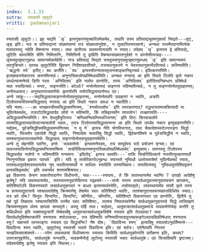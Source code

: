 ```yaml
---
index:  3.1.33
sutra:  स्यतासी लृलुटोः
vritti:  padamanjari
---
```


	स्यतासी लृलुटोः।। इह यद्यपि `लृ` इत्यनुकरणमुच्चारितमेकमेव, तथापि तस्य प्रतिपाद्यभूतमनुकार्थं भिद्यते---लृट्, लृङ् इति। यत्र च प्रतिपाद्यानां संख्यांसाम्यं तत्र संख्यातानुदेशः, न तूच्वारितरूपसाम्ये; अन्यथा परस्मैपदानामित्येकं णलादयस्तु नवेति वैषम्यान्त स्यात्। तथा डारौरसः प्रथमस्येत्यत्रापि न स्यात्। तदेवम् `लृ` इत्यस्य द्वे प्रतिपाद्ये, लुटिति चापरमिति त्रीणि निमित्तानि, निमित्तिनौ तु द्वाविति वैषम्यात्संख्यातानुदेशो न प्राप्नोतीत्यत्राह----लृरूपमुत्सृष्टानुबन्ध सामान्यमेकमेवेति। नात्र प्रतिपाद्यं भिद्यते यत्तदुभयानुगतमुत्सृष्टानुबन्धम् `लृ` इति सामान्यरूपं तदनुक्रियते। एतच्च लृलुटोरिति द्विवचन निर्देशादवसीयते, तत्रयथानुकरणे न भेदस्तथानुकार्येऽपीत्यर्थः। करिष्यतीति। `ऋद्धनोः स्ये` इतीट्। श्वः कर्त्तेति। `श्वः` इत्यस्योपन्यासस्तृजन्तशङ्कानिवृत्त्यर्थः। इदित्करणमिति। इत्संज्ञकस्येकारस्य करणमित्यर्थः। अनुनासिकलोपप्रतिषेधार्थमिति। अन्यथा मन्तास् आ इति स्थिते टिलोपे कृते नकार उपधेत्यात्मनेपदे ङिति परतः `अनिदिताम्` इति नलोपः प्राप्नोति, तस्य `अनिदिताम्` इतीदित्त्वनिबन्धनः प्रतिषेधो यथा स्यादित्यर्थः। मन्ता, सङ्गन्तेति। कोऽर्थः? मन्तेत्येतत्पदं सङ्गन्तं भविष्यतीत्यर्थः, न तु सङ्गन्तेत्येतदुदाहरणम्; अनोपधत्वात्। अनुस्वारपरसवर्णयोः कृतयोरपि तयोरसिद्धत्वादनोपध एव। 
	अन्ये त्वाहुः----यद्यसिद्धत्वात्सङ्गन्तेत्येतदनुदाहरणम्, मन्तेत्येतदपि उदाहरणं न भवति, अत्रापि टिलोपस्याभीयस्यासिद्धत्वाद् मन्तास् आ इति स्थिते नकार उपधा न भवतीति।
	यदि मतम्----आ भाच्छास्त्रीयमसिद्धत्वमनित्यम्, `श्नसोरल्लोपः` इति तपरकरणात्? तद्ध्यास्तामासन्नित्यादौ मा भूदित्येवमर्थम्, तत्राटोऽसिद्धत्वादेव लोपो न भविष्यति, किं तन्निवृत्त्यर्थेन तपरत्वेन! तज्ज्ञापयति----असिद्धत्वमनित्यमिति। तेन देभतुर्देभुरित्यत्र `श्रन्थिग्रन्थिदम्भिस्वञ्जिनाम्` इति लिटः कित्त्वान्नलोपे तस्यासिद्धत्वाभावादेत्त्वाभ्यासलोपौ भवतः, तदत्र टिलोपस्यासिद्धत्वान्मन्त आ इति स्थिते उपधैव नकार इत्युदाहरणमिति। यद्येवम्, पूर्वत्रासिद्धीयमसिद्धत्वमप्यनित्यम् `न मु ने` इत्यत्र नेति योगविभागात्, तथा चैकादेशस्वरोऽन्तरङ्गः सिद्धो भवति, सिज्लोप एकादेशे सिद्धो भवति, निष्ठादेशः षत्वादिषु सिद्धो भवति, द्विर्वचनविषये च पूर्वत्रासिद्धीयं न भवति, ततश्चानुस्वारपरसवर्णयोः सिद्धत्वात् सङ्गन्तेत्येतदप्युदाहरणमेवेति।
	अन्ये तु संहन्तेति पठन्ति, हन्तेः `भावकर्मणोः` इत्यात्मनेपदम्, तत्र सम्पूर्वस्य पाठे प्रयोजनं मृग्यम्। एवं तावज्जयादित्येनासिद्धत्वमनित्यमाश्रित्य `तासेरिदित्करणमनुनासिकलोपप्रतिषेधार्थम्` इत्युक्तम्। वामनस्तु टिलोपस्य सिद्धत्वादेव नलोपो न भविष्यतीति मन्यमानः `इदितोदृ` इत्यत्र वक्ष्यति---`तासि सिचोरिदित्कार्य नास्तीत्युच्चारणार्थो निरनुनासिक इकारः पठ्यते` इति। यदि तु तासेरिकारोऽनुबन्धः स्यात्ततो नुम्विधौ धातोस्तासेर्मा भूदित्येवमर्थं स्यात्, ततश्चधातूपदेशावस्थायामेव नुम् भवतीत्ययमर्थो न साधितः स्यादिति तस्याभिप्रायः। जयादित्यस्तु `नुम्विधावुपदेशिवद्वचनं प्रत्ययसिद्व्यर्थम्` इति वचनमेव शरणमशिश्रयत्।
	इह विकरणाः केचन लकारोपादानेन विधीयन्ते, यथा-----स्यादयः, ते किं लावस्थायामेव भवन्ति ? उताहो आदेशेषु कृतेषु? यदि लावस्थायामेव, ततस्तास्यनुदात्तेदित्यत्र यद्वक्ष्यते----तासेः परस्य लसार्वधातुकस्यानुदात्तवचनं ज्ञापकम्, सतिशिष्टोऽपि विकरणस्वरो लसार्वधातुकस्वरं न बाधत इत्यस्यार्थस्येति, तन्नोपपद्यते; लावस्थायामेव तासौ कृते तस्य च प्रत्ययाद्युदात्तत्वे पश्चाल्लादेशेषु क्रियमाणेषु तेषामेव स्वरः सतिशिष्टो भवति, ततश्चानुदात्तवचनमप्राप्तविधिरेव स्यात्। तत्र को दोषः? चिनुतः चिन्वन्तिः, चिन्वन्ति; क्रीणीतः, क्रीणन्ति, सतिशिष्टो विकरणस्वर एव प्राप्नोति, द्वितीये तु पक्षे पूर्व तिबादयः पश्चात्तासिरिति तस्यैव स्वरः सतिशिष्टः, ततश्च निघातस्वरेणैव सार्वधातुकानुदात्तत्वे सिद्धे तासिग्रहणं क्रियमाणमुक्ता र्थस्य ज्ञापकं सम्पद्यते। अस्तु तर्हि तथा। यद्येवम्, धातुमात्रात्सार्वधातुकमात्रे भावकर्मणोर्यक् कर्त्तरि तु शब्विधीयत इति यक्शपावुत्सर्गौ तेष्वेवार्थेषु धातुमात्रात्सार्वधातुकविशेषे स्यादय इति तेऽपवादाः? तथा दिवादेर्धातुविशेषात्कर्तरि श्यनादयः शपोऽपवादाः, तत्र देविष्यति तनिष्यतीत्यादावुभयप्रसङ्गेऽपवादविप्रतिषेधात् श्यनादयः स्युः? पक्षान्तरे त्वन्तरङ्गाः स्यादय एव सिद्ध्यन्ति? नैष दोषः; `दिवादिभ्यः श्यन्` इत्यादिषु स्यादयोऽनुवर्तिष्यन्ते---दिवादिभ्यः श्यन् भवति, लृलुटोस्तु स्यतासी भवतो दिवादिभ्य इति। एवं सर्वत्र। एतेनैतदपि निरस्तं यत्खल्विदमाशंक्यते----परेण लावस्थायां विधीयमानाः स्यादयः किमिति सार्वधातुकोत्पत्तिं प्रतीक्षन्त इति, कथम्? उत्तरत्रानुवृत्तेरेव, सार्वधातुके यग्भवति, भावकर्मणोर्लृ लुटोस्तु स्यतासी भवतः सार्वधातुके। एवं सिजादिष्वपि द्रष्टव्यम्। तदेवमादेशेषु कृतेषु स्यादय इति स्थितम्।।

